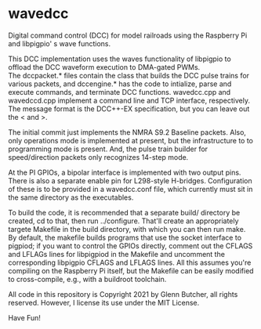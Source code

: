 # wavedcc
Digital command control (DCC) for model railroads using the Raspberry Pi and libpigpio' s wave functions.

This DCC implementation uses the waves functionality of libpigpio to offload the DCC waveform execution to DMA-gated PWMs.  
The dccpacket.* files contain the class that builds the DCC pulse trains for various packets, and dccengine.* has the code 
to intialize, parse and execute commands, and terminate DCC functions.  wavedcc.cpp and wavedccd.cpp implement a command line
and TCP interface, respectively.  The message format is the DCC++-EX specification, but you can leave out the < and >.

The initial commit just implements the NMRA S9.2 Baseline packets.  Also, only operations mode is implemented at present, but
the infrastructure to to programming mode is present.  And, the pulse train builder for speed/direction packets only recognizes 
14-step mode.

At the PI GPIOs, a bipolar interface is implemented with two output pins.  There is also a separate enable pin for L298-style 
H-bridges.  Configuration of these is to be provided in a wavedcc.conf file, which currently must sit in the same directory as
the executables.

To build the code, it is recommended that a separate build/ directory be created, cd to that, then run ../configure.  That'll 
create an appropriately targete Makefile in the build directory, with which you can then run make.  By default, the 
makefile builds programs that use the socket interface to pigpiod; if you want to control the GPIOs directly, comment out
the CFLAGS and LFLAGs lines for libpigpiod in the Makefile and uncomment the corresponding libpigpio CFLAGS and LFLAGS lines.
All this assumes you're compiling on the Raspberry Pi itself, but the Makefile can be easily modified to cross-compile, e.g., 
with a buildroot toolchain.

All code in this repository is Copyright 2021 by Glenn Butcher, all rights reserved.  However, I license its use under the MIT 
License.

Have Fun!
